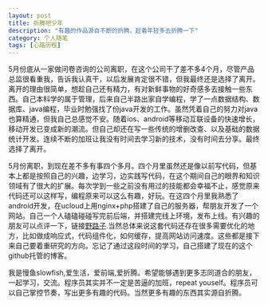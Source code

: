 ```yaml
---
layout: post
title: 折腾吧少年
description: "有趣的作品源自不断的折腾，趁着年轻多去折腾一下"
category: 个人随笔
tags: [心路历程]
---
```



<p>
  5月份底从一家做问卷咨询的公司离职，在这个公司干了差不多4个月，尽管产品总监很看重我，告诉我认真干，以后发展肯定很不错，但我最终还是选择了离开。离开的理由很简单，想趁自己还有精力，有对新鲜事物的好奇感多去接触一些东西。自己本科学的属于管理，后来自己半路出家自学编程，学了一点数据结构、数据库、java编程，毕业时勉强找了份java开发的工作。虽然凭着自己的努力对java也算精通，但我自己总感觉不安。随着ios、android等移动互联设备的快速增长，移动开发已变成新的潮流。但自己却还在写一些传统的增删改查、以及基础的数据统计开发。连续不断的加班让我没有时间去学习新的技术，没有时间去分享。最终选择了离开。
</p>
<p>
  5月份离职，到现在差不多有事四个多月。四个月里虽然还是像以前写代码，但基本上都是按照自己的兴趣，边学习，边实践写代码，在这个期间自己的眼界和知识领域有了很大的扩展。每次学到一些之前没有用过的技能都会幸福不止，感觉原来代码还可以这样写，编程原来可以这么有趣，好玩。在这四个月里我熟悉了android开发，在ucloud上用nginx+php搭建了自己的服务器，帮朋友开发了一个网站。自己一个人磕磕碰碰写完前后端，并搭建完线上环境，发布上线。有兴趣的朋友可以点评一下，链接<a href="http://www.yellzer.com" target="_blank">野路子</a>.当然总体来说这套代码还存在很多需要优化的地方，比如做成响应式，代码组件化，如何缓存，提高网站访问速度。这些都是接下来自己要着重研究的方向。忘记了通过这段时间的学习，自己搭建了现在的这个github托管的博客。
</p>

<p>
  我是慢鱼slowfish,爱生活，爱前端,爱折腾。希望能够遇到更多志同道合的朋友，一起学习，交流。程序员其实并不一定是苦逼的加班，repeat youself。程序员可以自己掌控节奏，写出更多有趣的代码。当然更多有趣的东西其实源自折腾。
</p>